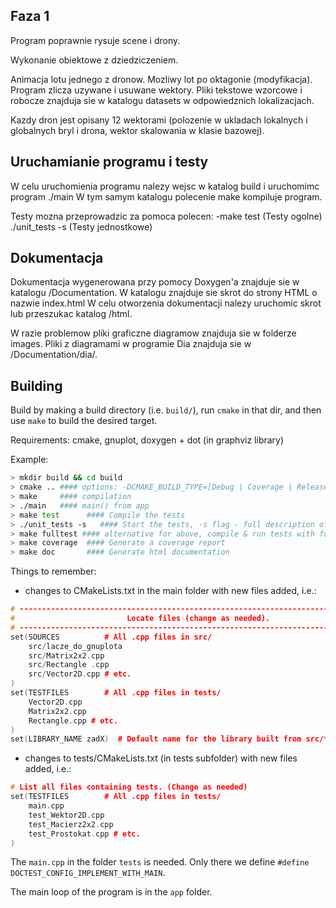 ## Faza 1

Program poprawnie rysuje scene i drony.

Wykonanie obiektowe z dziedziczeniem.

Animacja lotu jednego z dronow.
Mozliwy lot po oktagonie (modyfikacja).
Program zlicza uzywane i usuwane wektory.
Pliki tekstowe wzorcowe i robocze znajduja sie w katalogu datasets w odpowiedznich lokalizacjach.

Kazdy dron jest opisany 12 wektorami (polozenie w ukladach lokalnych i globalnych bryl i drona, wektor skalowania w klasie bazowej).

## Uruchamianie programu i testy
W celu uruchomienia programu nalezy wejsc w katalog build i uruchomimc program ./main
W tym samym katalogu polecenie make kompiluje program.

Testy mozna przeprowadzic za pomoca polecen:
-make test	 (Testy ogolne)
./unit_tests -s (Testy jednostkowe)


## Dokumentacja
Dokumentacja wygenerowana przy pomocy Doxygen'a znajduje sie w katalogu /Documentation.
W katalogu znajduje sie skrot do strony HTML o nazwie index.html
W celu otworzenia dokumentacji nalezy uruchomic skrot lub przeszukac katalog /html.

W razie problemow pliki graficzne diagramow znajduja sie w folderze images.
Pliki z diagramami w programie Dia znajduja sie w /Documentation/dia/.

## Building

Build by making a build directory (i.e. `build/`), run `cmake` in that dir, and then use `make` to build the desired target.

Requirements: cmake, gnuplot, doxygen + dot (in graphviz library)

Example:

``` bash
> mkdir build && cd build
> cmake .. #### options: -DCMAKE_BUILD_TYPE=[Debug | Coverage | Release], Debug is default
> make     #### compilation
> ./main   #### main() from app
> make test      #### Compile the tests
> ./unit_tests -s   #### Start the tests, -s flag - full description of each case
> make fulltest #### alternative for above, compile & run tests with full decription
> make coverage  #### Generate a coverage report
> make doc       #### Generate html documentation
```

Things to remember:
* changes to CMakeLists.txt in the main folder with new files added, i.e.:
```cpp
# --------------------------------------------------------------------------------
#                         Locate files (change as needed).
# --------------------------------------------------------------------------------
set(SOURCES          # All .cpp files in src/
    src/lacze_do_gnuplota
    src/Matrix2x2.cpp
    src/Rectangle .cpp
    src/Vector2D.cpp # etc.
)
set(TESTFILES        # All .cpp files in tests/
    Vector2D.cpp
    Matrix2x2.cpp
    Rectangle.cpp # etc.
)
set(LIBRARY_NAME zadX)  # Default name for the library built from src/*.cpp (change if you wish)
```
* changes to tests/CMakeLists.txt (in tests subfolder) with new files added, i.e.:
```cpp
# List all files containing tests. (Change as needed)
set(TESTFILES        # All .cpp files in tests/
    main.cpp
    test_Wektor2D.cpp
    test_Macierz2x2.cpp
    test_Prostokat.cpp # etc.
)
```
The `main.cpp` in the folder `tests` is needed. Only there we define `#define DOCTEST_CONFIG_IMPLEMENT_WITH_MAIN`.

The main loop of the program is in the `app` folder.

